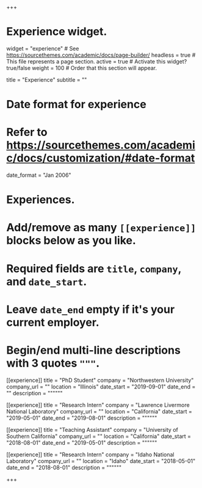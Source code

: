 +++
# Experience widget.
widget = "experience"  # See https://sourcethemes.com/academic/docs/page-builder/
headless = true  # This file represents a page section.
active = true  # Activate this widget? true/false
weight = 100  # Order that this section will appear.

title = "Experience"
subtitle = ""

# Date format for experience
#   Refer to https://sourcethemes.com/academic/docs/customization/#date-format
date_format = "Jan 2006"

# Experiences.
#   Add/remove as many `[[experience]]` blocks below as you like.
#   Required fields are `title`, `company`, and `date_start`.
#   Leave `date_end` empty if it's your current employer.
#   Begin/end multi-line descriptions with 3 quotes `"""`.
[[experience]]
  title = "PhD Student"
  company = "Northwestern University"
  company_url = ""
  location = "Illinois"
  date_start = "2019-09-01"
  date_end = ""
  description = """"""

[[experience]]
  title = "Research Intern"
  company = "Lawrence Livermore National Laboratory"
  company_url = ""
  location = "California"
  date_start = "2019-05-01"
  date_end = "2019-08-01"
  description = """"""

[[experience]]
  title = "Teaching Assistant"
  company = "University of Southern California"
  company_url = ""
  location = "California"
  date_start = "2018-08-01"
  date_end = "2019-05-01"
  description = """"""

[[experience]]
  title = "Research Intern"
  company = "Idaho National Laboratory"
  company_url = ""
  location = "Idaho"
  date_start = "2018-05-01"
  date_end = "2018-08-01"
  description = """"""

+++

